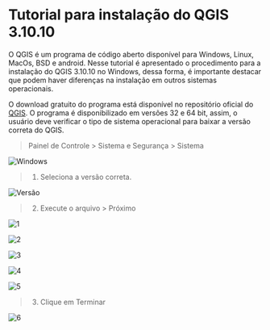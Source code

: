 # Tutorial para instalação do QGIS 3.10.10
O QGIS é um programa de código aberto disponível para Windows, Linux, MacOs, BSD e android. Nesse tutorial é apresentado o procedimento para a instalação do QGIS 3.10.10 no Windows, dessa forma, é importante destacar que podem haver diferenças na instalação em outros sistemas operacionais.

O download gratuito do programa está disponível no repositório oficial do [QGIS](https://www.qgis.org/pt_BR/site/forusers/download.html). O programa é disponibilizado em versões 32 e 64 bit, assim, o usuário deve verificar o tipo de sistema operacional para baixar a versão correta do QGIS.

> Painel de Controle > Sistema e Segurança > Sistema

![Windows](C:\Users\thsdornelas\Documents\GitHub\curso_qgis\prints\windows.jpg)

> 1. Seleciona a versão correta.

![Versão](C:\Users\thsdornelas\Documents\GitHub\curso_qgis\prints\download.jpg)

> 2. Execute o arquivo > Próximo

![1](C:\Users\thsdornelas\Documents\GitHub\curso_qgis\prints\tela_inicial_instaladorQGIS.jpg)



![2](C:\Users\thsdornelas\Documents\GitHub\curso_qgis\prints\tela_inicial_instaladorQGIS2.jpg)



![3](C:\Users\thsdornelas\Documents\GitHub\curso_qgis\prints\tela_inicial_instaladorQGIS3.jpg)



![4](C:\Users\thsdornelas\Documents\GitHub\curso_qgis\prints\tela_inicial_instaladorQGIS4.jpg)



![5](C:\Users\thsdornelas\Documents\GitHub\curso_qgis\prints\tela_inicial_instaladorQGIS5.jpg)

> 3. Clique em Terminar

![6](C:\Users\thsdornelas\Documents\GitHub\curso_qgis\prints\tela_inicial_instaladorQGIS6.jpg)
